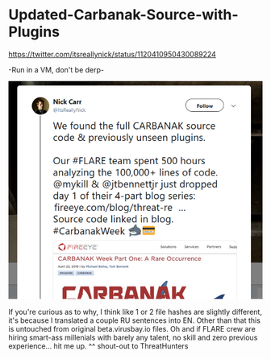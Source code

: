 # Updated-Carbanak-Source-with-Plugins
https://twitter.com/itsreallynick/status/1120410950430089224

-Run in a VM, don't be derp-

![](updated-tweet.png)

If you're curious as to why, I think like 1 or 2 file hashes are slightly different, it's because I translated a couple RU sentences into EN.
Other than that this is untouched from original beta.virusbay.io files.
Oh and if FLARE crew are hiring smart-ass millenials with barely any talent, no skill and zero previous experience... hit me up. ^^ shout-out to ThreatHunters
